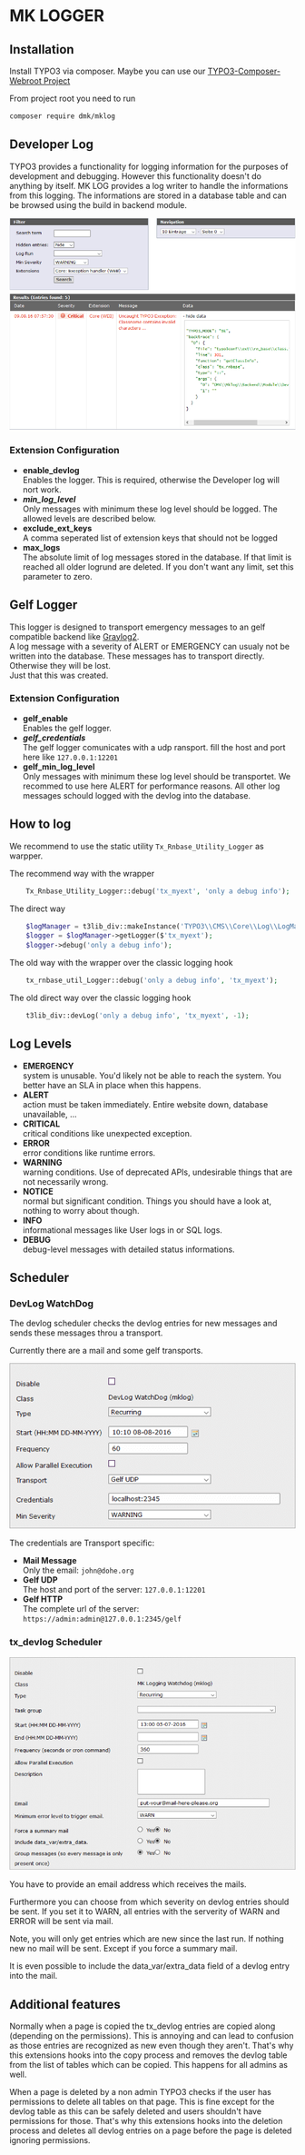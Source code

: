 MK LOGGER
=========


## Installation

Install TYPO3 via composer.
Maybe you can use our [TYPO3-Composer-Webroot Project](https://github.com/DMKEBUSINESSGMBH/typo3-composer-webroot)

From project root you need to run
```bash
composer require dmk/mklog
```

## Developer Log

TYPO3 provides a functionality for logging information for the purposes of development and debugging.
However this functionality doesn't do anything by itself.
MK LOG provides a log writer to handle the informations from this logging.
The informations are stored in a database table and can be browsed using the build in backend module.

![](Images/DevLogEntryBeModule.png)

### Extension Configuration

 * **enable_devlog**  
   Enables the logger. This is required, otherwise the Developer log will nort work.
 * ***min_log_level***  
   Only messages with minimum these log level should be logged. 
   The allowed levels are described below.
 * **exclude_ext_keys**  
   A comma seperated list of extension keys that should not be logged
 * **max_logs**  
   The absolute limit of log messages stored in the database. 
   If that limit is reached all older logrund are deleted. 
   If you don't want any limit, set this parameter to zero.


## Gelf Logger

This logger is designed to transport emergency messages
to an gelf compatible backend like [Graylog2](http://graylog2.org/).  
A log message with a severity of ALERT or EMERGENCY can usualy not be written into the database.
These messages has to transport directly. Otherwise they will be lost.  
Just that this was created.

### Extension Configuration

 * **gelf_enable**  
   Enables the gelf logger.
 * ***gelf_credentials***  
   The gelf logger comunicates with a udp ransport. fill the host and port here like `127.0.0.1:12201`
 * **gelf_min_log_level**  
   Only messages with minimum these log level should be transportet. 
   We recommed to use here ALERT for performance reasons. 
   All other log messages schould logged with the devlog into the database.


## How to log

We recommend to use the static utility `Tx_Rnbase_Utility_Logger` as warpper.

The recommend way  with the wrapper
```php
	Tx_Rnbase_Utility_Logger::debug('tx_myext', 'only a debug info');
```
The direct way
```php
	$logManager = t3lib_div::makeInstance('TYPO3\\CMS\\Core\\Log\\LogManager');
	$logger = $logManager->getLogger($'tx_myext');
	$logger->debug('only a debug info');
```
The old way with the wrapper over the classic logging hook 
```php
	tx_rnbase_util_Logger::debug('only a debug info', 'tx_myext');
```
The old direct way over the classic logging hook 
```php
	t3lib_div::devLog('only a debug info', 'tx_myext', -1);
```


## Log Levels

 * **EMERGENCY**  
   system is unusable. You'd likely not be able to reach the system. You better have an SLA in place when this happens.
 * **ALERT**  
   action must be taken immediately. Entire website down, database unavailable, ...
 * **CRITICAL**  
   critical conditions like unexpected exception.
 * **ERROR**  
   error conditions like runtime errors.
 * **WARNING**  
   warning conditions. Use of deprecated APIs, undesirable things that are not necessarily wrong.
 * **NOTICE**  
   normal but significant condition. Things you should have a look at, nothing to worry about though.
 * **INFO**  
   informational messages like User logs in or SQL logs.
 * **DEBUG**  
   debug-level messages with detailed status informations.

## Scheduler

### DevLog WatchDog

The devlog scheduler checks the devlog entries for new messages and sends
these messages throu a transport.

Currently there are a mail and some gelf transports.

![](Images/SchedulerWatchDog.png)

The credentials are Transport specific:

 * **Mail Message**  
   Only the email: `john@dohe.org`
 * **Gelf UDP**  
   The host and port of the server: `127.0.0.1:12201`
 * **Gelf HTTP**  
   The complete url of the server: `https://admin:admin@127.0.0.1:2345/gelf`

### tx_devlog Scheduler

![](Images/SchedulerTask.png)

You have to provide an email address which receives the mails.

Furthermore you can choose from which severity on devlog entries should be sent. If you set it to WARN, all entries with the serverity of WARN and ERROR will be sent via mail.

Note, you will only get entries which are new since the last run. If nothing new no mail will be sent. Except if you force a summary mail.

It is even possible to include the data\_var/extra\_data field of a devlog entry into the mail.

Additional features
-------------------

Normally when a page is copied the tx_devlog entries are copied along (depending on the permissions).
This is annoying and can lead to confusion as those entries are recognized as new even though they aren't.
That's why this extensions hooks into the copy process and removes the devlog table from the list of tables which can be copied.
This happens for all admins as well.

When a page is deleted by a non admin TYPO3 checks if the user has permissions to delete all tables on that page.
This is fine except for the devlog table as this can be safely deleted and users shouldn't have permissions for those.
That's why this extensions hooks into the deletion process and deletes all devlog entries on a page before the page is deleted ignoring permissions.